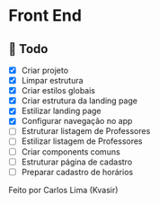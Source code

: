 # Front End

## 📆 Todo

- [x] Criar projeto
- [x] Limpar estrutura
- [x] Criar estilos globais
- [x] Criar estrutura da landing page
- [x] Estilizar landing page
- [x] Configurar navegação no app
- [ ] Estruturar listagem de Professores
- [ ] Estilizar listagem de Professores
- [ ] Criar components comuns
- [ ] Estruturar página de cadastro
- [ ] Preparar cadastro de horários

Feito por Carlos Lima (Kvasir)